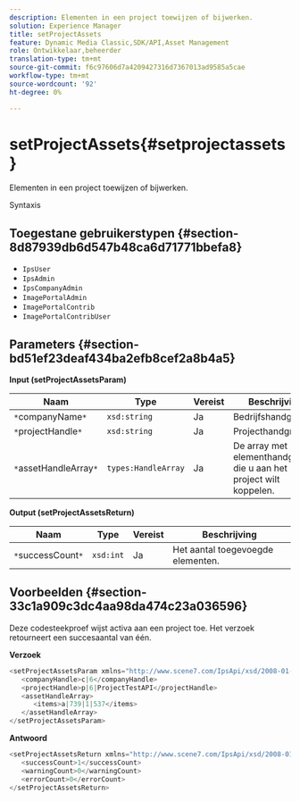 ```yaml
---
description: Elementen in een project toewijzen of bijwerken.
solution: Experience Manager
title: setProjectAssets
feature: Dynamic Media Classic,SDK/API,Asset Management
role: Ontwikkelaar,beheerder
translation-type: tm+mt
source-git-commit: f6c97606d7a4209427316d7367013ad9585a5cae
workflow-type: tm+mt
source-wordcount: '92'
ht-degree: 0%

---
```



# setProjectAssets{#setprojectassets}

Elementen in een project toewijzen of bijwerken.

Syntaxis

## Toegestane gebruikerstypen {#section-8d87939db6d547b48ca6d71771bbefa8}

* `IpsUser`
* `IpsAdmin`
* `IpsCompanyAdmin`
* `ImagePortalAdmin`
* `ImagePortalContrib`
* `ImagePortalContribUser`

## Parameters {#section-bd51ef23deaf434ba2efb8cef2a8b4a5}

**Input (setProjectAssetsParam)**

| Naam | Type | Vereist | Beschrijving |
|---|---|---|---|
| `*`companyName`*` | `xsd:string` | Ja | Bedrijfshandgreep. |
| `*`projectHandle`*` | `xsd:string` | Ja | Projecthandgreep. |
| `*`assetHandleArray`*` | `types:HandleArray` | Ja | De array met elementhandgrepen die u aan het project wilt koppelen. |

**Output (setProjectAssetsReturn)**

| Naam | Type | Vereist | Beschrijving |
|---|---|---|---|
| `*`successCount`*` | `xsd:int` | Ja | Het aantal toegevoegde elementen. |

## Voorbeelden {#section-33c1a909c3dc4aa98da474c23a036596}

Deze codesteekproef wijst activa aan een project toe. Het verzoek retourneert een succesaantal van één.

**Verzoek**

```java
<setProjectAssetsParam xmlns="http://www.scene7.com/IpsApi/xsd/2008-01-15">
   <companyHandle>c|6</companyHandle>
   <projectHandle>p|6|ProjectTestAPI</projectHandle>
   <assetHandleArray>
      <items>a|739|1|537</items>
   </assetHandleArray>
</setProjectAssetsParam>
```

**Antwoord**

```java
<setProjectAssetsReturn xmlns="http://www.scene7.com/IpsApi/xsd/2008-01-15">
   <successCount>1</successCount>
   <warningCount>0</warningCount>
   <errorCount>0</errorCount>
</setProjectAssetsReturn>
```

